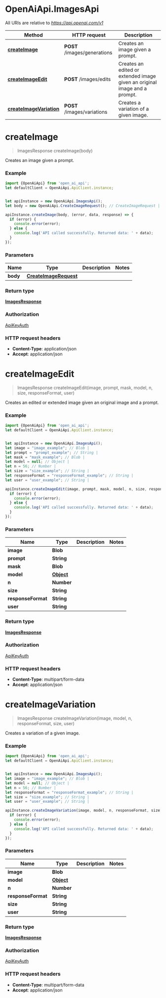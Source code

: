 # OpenAiApi.ImagesApi

All URIs are relative to *https://api.openai.com/v1*

Method | HTTP request | Description
------------- | ------------- | -------------
[**createImage**](ImagesApi.md#createImage) | **POST** /images/generations | Creates an image given a prompt.
[**createImageEdit**](ImagesApi.md#createImageEdit) | **POST** /images/edits | Creates an edited or extended image given an original image and a prompt.
[**createImageVariation**](ImagesApi.md#createImageVariation) | **POST** /images/variations | Creates a variation of a given image.

<a name="createImage"></a>
# **createImage**
> ImagesResponse createImage(body)

Creates an image given a prompt.

### Example
```javascript
import {OpenAiApi} from 'open_ai_api';
let defaultClient = OpenAiApi.ApiClient.instance;


let apiInstance = new OpenAiApi.ImagesApi();
let body = new OpenAiApi.CreateImageRequest(); // CreateImageRequest | 

apiInstance.createImage(body, (error, data, response) => {
  if (error) {
    console.error(error);
  } else {
    console.log('API called successfully. Returned data: ' + data);
  }
});
```

### Parameters

Name | Type | Description  | Notes
------------- | ------------- | ------------- | -------------
 **body** | [**CreateImageRequest**](CreateImageRequest.md)|  | 

### Return type

[**ImagesResponse**](ImagesResponse.md)

### Authorization

[ApiKeyAuth](../README.md#ApiKeyAuth)

### HTTP request headers

 - **Content-Type**: application/json
 - **Accept**: application/json

<a name="createImageEdit"></a>
# **createImageEdit**
> ImagesResponse createImageEdit(image, prompt, mask, model, n, size, responseFormat, user)

Creates an edited or extended image given an original image and a prompt.

### Example
```javascript
import {OpenAiApi} from 'open_ai_api';
let defaultClient = OpenAiApi.ApiClient.instance;


let apiInstance = new OpenAiApi.ImagesApi();
let image = "image_example"; // Blob | 
let prompt = "prompt_example"; // String | 
let mask = "mask_example"; // Blob | 
let model = null; // Object | 
let n = 56; // Number | 
let size = "size_example"; // String | 
let responseFormat = "responseFormat_example"; // String | 
let user = "user_example"; // String | 

apiInstance.createImageEdit(image, prompt, mask, model, n, size, responseFormat, user, (error, data, response) => {
  if (error) {
    console.error(error);
  } else {
    console.log('API called successfully. Returned data: ' + data);
  }
});
```

### Parameters

Name | Type | Description  | Notes
------------- | ------------- | ------------- | -------------
 **image** | **Blob**|  | 
 **prompt** | **String**|  | 
 **mask** | **Blob**|  | 
 **model** | [**Object**](.md)|  | 
 **n** | **Number**|  | 
 **size** | **String**|  | 
 **responseFormat** | **String**|  | 
 **user** | **String**|  | 

### Return type

[**ImagesResponse**](ImagesResponse.md)

### Authorization

[ApiKeyAuth](../README.md#ApiKeyAuth)

### HTTP request headers

 - **Content-Type**: multipart/form-data
 - **Accept**: application/json

<a name="createImageVariation"></a>
# **createImageVariation**
> ImagesResponse createImageVariation(image, model, n, responseFormat, size, user)

Creates a variation of a given image.

### Example
```javascript
import {OpenAiApi} from 'open_ai_api';
let defaultClient = OpenAiApi.ApiClient.instance;


let apiInstance = new OpenAiApi.ImagesApi();
let image = "image_example"; // Blob | 
let model = null; // Object | 
let n = 56; // Number | 
let responseFormat = "responseFormat_example"; // String | 
let size = "size_example"; // String | 
let user = "user_example"; // String | 

apiInstance.createImageVariation(image, model, n, responseFormat, size, user, (error, data, response) => {
  if (error) {
    console.error(error);
  } else {
    console.log('API called successfully. Returned data: ' + data);
  }
});
```

### Parameters

Name | Type | Description  | Notes
------------- | ------------- | ------------- | -------------
 **image** | **Blob**|  | 
 **model** | [**Object**](.md)|  | 
 **n** | **Number**|  | 
 **responseFormat** | **String**|  | 
 **size** | **String**|  | 
 **user** | **String**|  | 

### Return type

[**ImagesResponse**](ImagesResponse.md)

### Authorization

[ApiKeyAuth](../README.md#ApiKeyAuth)

### HTTP request headers

 - **Content-Type**: multipart/form-data
 - **Accept**: application/json

